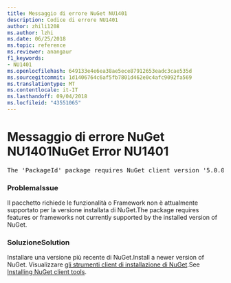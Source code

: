 ```yaml
---
title: Messaggio di errore NuGet NU1401
description: Codice di errore NU1401
author: zhili1208
ms.author: lzhi
ms.date: 06/25/2018
ms.topic: reference
ms.reviewer: anangaur
f1_keywords:
- NU1401
ms.openlocfilehash: 649133e4e6ea38ae5ece87912653eadc3cae535d
ms.sourcegitcommit: 1d1406764c6af5fb7801d462e0c4afc9092fa569
ms.translationtype: MT
ms.contentlocale: it-IT
ms.lasthandoff: 09/04/2018
ms.locfileid: "43551065"
---
```

# <a name="nuget-error-nu1401"></a><span data-ttu-id="46dfb-103">Messaggio di errore NuGet NU1401</span><span class="sxs-lookup"><span data-stu-id="46dfb-103">NuGet Error NU1401</span></span>

<pre>The 'PackageId' package requires NuGet client version '5.0.0' or above, but the current NuGet version is '4.3.0'.</pre>

### <a name="issue"></a><span data-ttu-id="46dfb-104">Problema</span><span class="sxs-lookup"><span data-stu-id="46dfb-104">Issue</span></span>
<span data-ttu-id="46dfb-105">Il pacchetto richiede le funzionalità o Framework non è attualmente supportato per la versione installata di NuGet.</span><span class="sxs-lookup"><span data-stu-id="46dfb-105">The package requires features or frameworks not currently supported by the installed version of NuGet.</span></span>

### <a name="solution"></a><span data-ttu-id="46dfb-106">Soluzione</span><span class="sxs-lookup"><span data-stu-id="46dfb-106">Solution</span></span>
<span data-ttu-id="46dfb-107">Installare una versione più recente di NuGet.</span><span class="sxs-lookup"><span data-stu-id="46dfb-107">Install a newer version of NuGet.</span></span> <span data-ttu-id="46dfb-108">Visualizzare [gli strumenti client di installazione di NuGet](../../install-nuget-client-tools.md).</span><span class="sxs-lookup"><span data-stu-id="46dfb-108">See [Installing NuGet client tools](../../install-nuget-client-tools.md).</span></span>